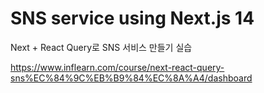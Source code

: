 # SNS service using Next.js 14
Next + React Query로 SNS 서비스 만들기 실습

https://www.inflearn.com/course/next-react-query-sns%EC%84%9C%EB%B9%84%EC%8A%A4/dashboard

